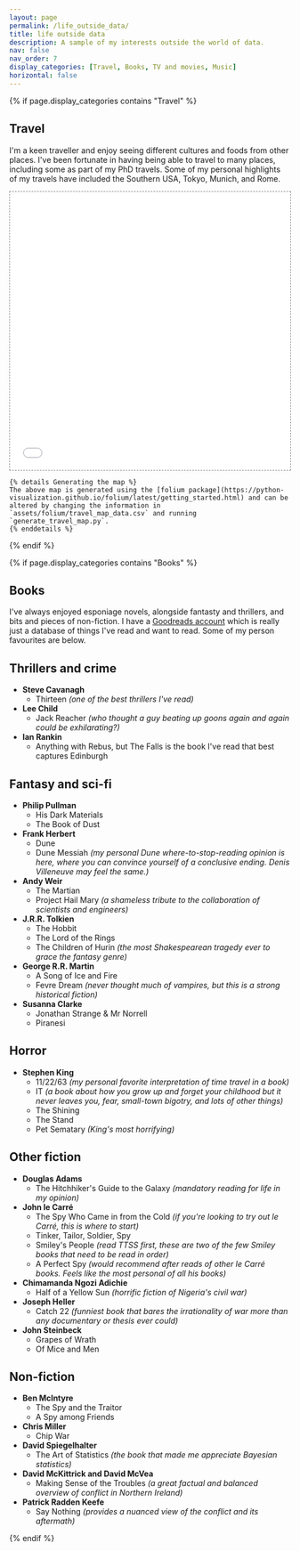 ```yaml
---
layout: page
permalink: /life_outside_data/
title: life outside data
description: A sample of my interests outside the world of data.
nav: false
nav_order: 7
display_categories: [Travel, Books, TV and movies, Music]
horizontal: false
---
```


{% if page.display_categories contains "Travel" %}

<section>
    <h1>Travel</h1>
    <p>I'm a keen traveller and enjoy seeing different cultures and foods from other places. I've been fortunate in having being able to travel to many places, including some as part of my PhD travels. Some of my personal highlights of my travels have included the Southern USA, Tokyo, Munich, and Rome. </p>
    <div class="l-page">
        <iframe src="{{ '/assets/folium/travel_map.html' | relative_url }}" frameborder='0' scrolling='no' height="500px" width="100%" style="border: 1px dashed grey;"></iframe>
    </div>

    {% details Generating the map %}
    The above map is generated using the [folium package](https://python-visualization.github.io/folium/latest/getting_started.html) and can be altered by changing the information in `assets/folium/travel_map_data.csv` and running `generate_travel_map.py`.
    {% enddetails %}

</section>
{% endif %}

{% if page.display_categories contains "Books" %}

<section>
    <h1>Books</h1>
    <p>I've always enjoyed esponiage novels, alongside fantasty and thrillers, and bits and pieces of non-fiction. I have a
    <a
    href="https://www.goodreads.com/user/show/46128883-conor-hamill" rel="external nofollow noopener" target="_blank">Goodreads account</a> which is really just a database of things I've read and want to read. Some of my person favourites are below.</p>

<h2>Thrillers and crime</h2>
<ul>
  <li><strong>Steve Cavanagh</strong>
    <ul>
      <li> Thirteen <em>(one of the best thrillers I've read)</em></li>
    </ul>
  </li>
  <li><strong>Lee Child</strong>
    <ul>
      <li> Jack Reacher <em>(who thought a guy beating up goons again and again could be exhilarating?)</em></li>
    </ul>
  </li>
  <li><strong>Ian Rankin</strong>
    <ul>
      <li> Anything with Rebus, but The Falls is the book I've read that best captures Edinburgh</li>
    </ul>
  </li>
</ul>

<h2>Fantasy and sci-fi</h2>
<ul>
  <li><strong>Philip Pullman</strong>
    <ul>
      <li> His Dark Materials</li>
      <li> The Book of Dust</li>
    </ul>
  </li>
  <li><strong>Frank Herbert</strong>
    <ul>
      <li> Dune</li>
      <li> Dune Messiah <em>(my personal Dune where-to-stop-reading opinion is here, where you can convince yourself of a conclusive ending. Denis Villeneuve may feel the same.)</em></li>
    </ul>
  </li>
  <li><strong>Andy Weir</strong>
    <ul>
      <li> The Martian</li>
      <li> Project Hail Mary <em>(a shameless tribute to the collaboration of scientists and engineers)</em></li>
    </ul>
  </li>
  <li><strong>J.R.R. Tolkien</strong>
    <ul>
      <li> The Hobbit</li>
      <li> The Lord of the Rings</li>
      <li> The Children of Hurin <em>(the most Shakespearean tragedy ever to grace the fantasy genre)</em></li>
    </ul>
  </li>
  <li><strong>George R.R. Martin</strong>
    <ul>
      <li> A Song of Ice and Fire</li>
      <li> Fevre Dream <em>(never thought much of vampires, but this is a strong historical fiction)</em></li>
    </ul>
  </li>
  <li><strong>Susanna Clarke</strong>
    <ul>
      <li> Jonathan Strange & Mr Norrell</li>
      <li> Piranesi</li>
    </ul>
  </li>
</ul>

<h2>Horror</h2>
<ul>
  <li><strong>Stephen King</strong>
    <ul>
      <li> 11/22/63 <em>(my personal favorite interpretation of time travel in a book)</em></li>
      <li> IT <em>(a book about how you grow up and forget your childhood but it never leaves you, fear, small-town bigotry, and lots of other things)</em></li>
      <li> The Shining</li>
      <li> The Stand</li>
      <li> Pet Sematary <em>(King's most horrifying)</em></li>
    </ul>
  </li>
</ul>

<h2>Other fiction</h2>
<ul>
  <li><strong>Douglas Adams</strong>
    <ul>
      <li> The Hitchhiker's Guide to the Galaxy <em>(mandatory reading for life in my opinion)</em></li>
    </ul>
  </li>
  <li><strong>John le Carré</strong>
    <ul>
      <li> The Spy Who Came in from the Cold <em>(if you're looking to try out le Carré, this is where to start)</em></li>
      <li> Tinker, Tailor, Soldier, Spy</li>
      <li> Smiley's People <em>(read TTSS first, these are two of the few Smiley books that need to be read in order)</em></li>
      <li> A Perfect Spy <em>(would recommend after reads of other le Carré books. Feels like the most personal of all his books)</em></li>
    </ul>
  </li>
  <li><strong>Chimamanda Ngozi Adichie</strong>
    <ul>
      <li> Half of a Yellow Sun <em>(horrific fiction of Nigeria's civil war)</em></li>
    </ul>
  </li>
  <li><strong>Joseph Heller</strong>
    <ul>
      <li> Catch 22 <em>(funniest book that bares the irrationality of war more than any documentary or thesis ever could)</em></li>
    </ul>
  </li>
  <li><strong>John Steinbeck</strong>
    <ul>
      <li> Grapes of Wrath</li>
      <li> Of Mice and Men</li>
    </ul>
  </li>
</ul>

<h2>Non-fiction</h2>
<ul>
  <li><strong>Ben McIntyre</strong>
    <ul>
      <li> The Spy and the Traitor</li>
      <li> A Spy among Friends</li>
    </ul>
  </li>
  <li><strong>Chris Miller</strong>
    <ul>
      <li> Chip War</li>
    </ul>
  </li>
  <li><strong>David Spiegelhalter</strong>
    <ul>
      <li> The Art of Statistics <em>(the book that made me appreciate Bayesian statistics)</em></li>
    </ul>
  </li>
  <li><strong>David McKittrick and David McVea</strong>
    <ul>
      <li> Making Sense of the Troubles <em>(a great factual and balanced overview of conflict in Northern Ireland)</em></li>
    </ul>
  </li>
  <li><strong>Patrick Radden Keefe</strong>
    <ul>
      <li> Say Nothing <em>(provides a nuanced view of the conflict and its aftermath)</em></li>
    </ul>
  </li>
</ul>

</section>
{% endif %}

<!-- {% if page.display_categories contains "TV and movies" %}
<section>
    <h1>Tv and movies</h1>
    <p>This is the text for the tv and movies section.</p>
</section>
{% endif %}

{% if page.display_categories contains "Music" %}
<section>
    <h1>Music</h1>
    <p>This is the text for the music section.</p>
</section>
{% endif %} -->
